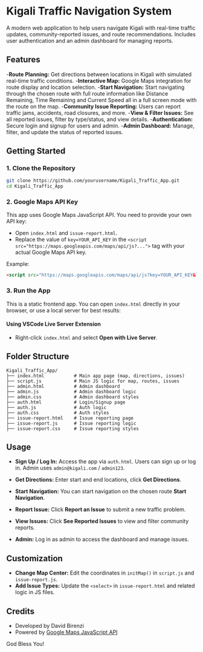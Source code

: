 # Kigali Traffic Navigation System

A modern web application to help users navigate Kigali with real-time traffic updates, community-reported issues, and route recommendations. Includes user authentication and an admin dashboard for managing reports.

## Features

-**Route Planning:** Get directions between locations in Kigali with simulated real-time traffic conditions.
-**Interactive Map:** Google Maps integration for route display and location selection.
-**Start Navigation:** Start navigating through the chosen route with full route information like  Distance Remaining, Time Remaining and Current Speed all in a full screen mode with the route on the map.
-**Community Issue Reporting:** Users can report traffic jams, accidents, road closures, and more.
-**View & Filter Issues:** See all reported issues, filter by type/status, and view details.
-**Authentication:** Secure login and signup for users and admin.
-**Admin Dashboard:** Manage, filter, and update the status of reported issues.



## Getting Started

### 1. Clone the Repository
```bash
git clone https://github.com/yourusername/Kigali_Traffic_App.git
cd Kigali_Traffic_App
```

### 2. Google Maps API Key
This app uses Google Maps JavaScript API. You need to provide your own API key:

- Open `index.html` and `issue-report.html`.
- Replace the value of `key=YOUR_API_KEY` in the `<script src="https://maps.googleapis.com/maps/api/js?...">` tag with your actual Google Maps API key.

Example:
```html
<script src="https://maps.googleapis.com/maps/api/js?key=YOUR_API_KEY&libraries=places&callback=initMap" async defer></script>
```

### 3. Run the App
This is a static frontend app. You can open `index.html` directly in your browser, or use a local server for best results:

#### Using VSCode Live Server Extension
- Right-click `index.html` and select **Open with Live Server**.


## Folder Structure
```
Kigali_Traffic_App/
├── index.html           # Main app page (map, directions, issues)
├── script.js            # Main JS logic for map, routes, issues
├── admin.html           # Admin dashboard
├── admin.js             # Admin dashboard logic
├── admin.css            # Admin dashboard styles
├── auth.html            # Login/Signup page
├── auth.js              # Auth logic
├── auth.css             # Auth styles
├── issue-report.html    # Issue reporting page
├── issue-report.js      # Issue reporting logic
├── issue-report.css     # Issue reporting styles
```

## Usage
- **Sign Up / Log In:** Access the app via `auth.html`. Users can sign up or log in. Admin uses `admin@kigali.com` / `admin123`.

- **Get Directions:** Enter start and end locations, click **Get Directions**.
- **Start Navigation:** You can start navigation on the chosen route **Start Navigation**.
- **Report Issue:** Click **Report an Issue** to submit a new traffic problem.
- **View Issues:** Click **See Reported Issues** to view and filter community reports.
- **Admin:** Log in as admin to access the dashboard and manage issues.

## Customization
- **Change Map Center:** Edit the coordinates in `initMap()` in `script.js` and `issue-report.js`.
- **Add Issue Types:** Update the `<select>` in `issue-report.html` and related logic in JS files.

## Credits
- Developed by David Birenzi
- Powered by [Google Maps JavaScript API](https://developers.google.com/maps/documentation/javascript/overview)


God Bless You!